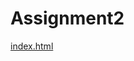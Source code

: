 # Assignment2
[index.html](https://datausa.io/api/data?drilldowns=State&measures=Population&year=latest)
